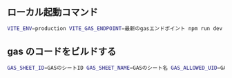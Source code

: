 ## ローカル起動コマンド

```bash
VITE_ENV=production VITE_GAS_ENDPOINT=最新のgasエンドポイント npm run dev VITE_FIREBASE_API_KEY=firebaseAuthのapikey VITE_FIREBASE_AUTH_DOMAIN=firebaseAuthのauthDomain VITE_FIREBASE_PROJECT_ID=firebaseAuthのprojectId npm run dev
```

## gas のコードをビルドする

```bash
GAS_SHEET_ID=GASのシートID GAS_SHEET_NAME=GASのシート名 GAS_ALLOWED_UID=GASへのアクセス許可するユーザーのUID sh gas/build.sh
```
